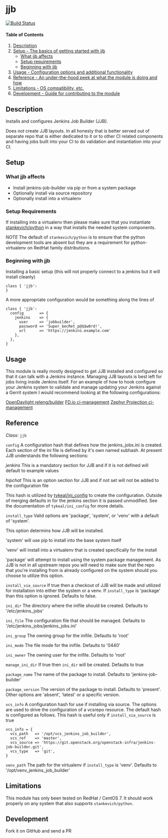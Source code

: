 # jjb

[![Build Status](https://travis-ci.org/tykeal/puppet-jjb.png)](https://travis-ci.org/tykeal/puppet-jjb)

#### Table of Contents

1. [Description](#description)
1. [Setup - The basics of getting started with jjb](#setup)
    * [What jjb affects](#what-jjb-affects)
    * [Setup requirements](#setup-requirements)
    * [Beginning with jjb](#beginning-with-jjb)
1. [Usage - Configuration options and additional functionality](#usage)
1. [Reference - An under-the-hood peek at what the module is doing and how](#reference)
1. [Limitations - OS compatibility, etc.](#limitations)
1. [Development - Guide for contributing to the module](#development)

## Description

Installs and configures Jenkins Job Builder (JJB).

Does *not* create JJB layouts. In all honesty that is better served out of
separate repo that is either dedicated to it or to other CI related components
and having jobs built into your CI to do validation and instantiation into your
CI.

## Setup

### What jjb affects

* Install jenkins-job-builder via pip or from a system package
* Optionally install via source repository
* Optionally install into a virtualenv

### Setup Requirements

If installing into a virtualenv then please make sure that you instantiate
[stankevich/python](https://forge.puppet.com/stankevich/python) in a way that
installs the needed system components.

*NOTE* The default of `stankevich/python` is to ensure that the python
development tools are absent but they are a requirement for python-virtualenv on
RedHat family distributions.

### Beginning with jjb

Installing a basic setup (this will not properly connect to a jenkins but it
will install cleanly)

```puppet
class { 'jjb':
}
```

A more appropriate configuration would be something along the lines of

```puppet
class { 'jjb':
  config       => {
    jenkins    => {
      user     => 'jobbuilder',
      password => 'Super_$ecRet_p@$$w0rd!',
      url      => 'https://jenkins.example.com'
    },
  },
}
```

## Usage

This module is really mostly designed to get JJB installed and configured so
that it can talk with a Jenkins instance. Managing JJB layouts is best left for
jobs living inside Jenkins itself. For an example of how to hook configure your
Jenkins system to validate and manage updating your Jenkins against a Gerrit
system I would recommend looking at the following configurations:

[OpenDaylight
releng/builder](https://git.opendaylight.org/gerrit/gitweb?p=releng/builder.git;a=blob;f=jjb/releng-jobs.yaml;h=2adbc8d251e7cf13b65cd66a553f91f09ebd2d1f;hb=HEAD)
[FD.io
ci-management](https://gerrit.fd.io/r/gitweb?p=ci-management.git;a=blob;f=jjb/ci-management/ci-management-jobs.yaml;h=06bcb75ad8c11769d46b031b7bfced019566d99c;hb=HEAD)
[Zephyr Projection
ci-management](https://gerrit.zephyrproject.org/r/gitweb?p=ci-management.git;a=blob;f=jjb/ci-management-jobs.yaml;h=cd73102915ee4ae9869481ac9c0ab063253ea383;hb=HEAD)

## Reference

*Class:* `jjb`

`config`
A configuration hash that defines how the jenkins_jobs.ini is created. Each
section of the ini file is defined by it's own named subhash. At present JJB
understands the following sections:

*jenkins* This is a mandatory section for JJB and if it is not defined will
default to example values

*hipchat* This is an option section for JJB and if not set will not be added to
the configuration file

This hash is utilized by
[tykeal/ini_config](https://forge.puppet.com/tykeal/ini_config) to create the
configuration. Outside of merging defaults in for the jenkins section it is
passed unmodified. See the documentation of `tykeal/ini_config` for more
details.

`install_type`
Valid options are 'package', 'system', or 'venv' with a default of 'system'.

This option determins how JJB will be installed.

'system' will use pip to install into the base system itself

'venv' will install into a virtualenv that is created specifically for the
install

'package' will attempt to install using the system package management. As JJB is
not in all upstream repos you will need to make sure that the repo that you're
installing from is already configured on the system should you choose to utilize
this option.

`install_via_source`
If true then a checkout of JJB will be made and utilized
for installation into either the system or a venv. If `install_type` is
'package' than this option is ignored. Defaults to false.

`ini_dir`
The directory where the inifile should be created. Defaults to
'/etc/jenkins_jobs'

`ini_file`
The configuration file that should be managed. Defaults to
'/etc/jenkins_jobs/jenkins_jobs.ini'

`ini_group`
The owning group for the inifile. Defaults to 'root'

`ini_mode`
The file mode for the inifile. Defaults to '0440'

`ini_owner`
The owning user for the inifile. Defaults to 'root'

`manage_ini_dir`
If true then `ini_dir` will be created. Defaults to true

`package_name`
The name of the package to install. Defaults to 'jenkins-job-builder'

`package_version`
The version of the package to install. Defaults to 'present'. Other options are
'absent', 'latest' or a specific version.

`vcs_info`
A configuration hash for use if installing via source. The options are used to
drive the configuration of a vcsrepo resource. The default hash is configured as
follows. This hash is useful only if `install_via_source` is true

```puppet
vcs_info = {
  vcs_path   => '/opt/vcs_jenkins_job_builder',
  vcs_ref    => 'master',
  vcs_source => 'https://git.openstack.org/openstack-infra/jenkins-job-builder.git',
  vcs_type   => 'git',
}
```

`venv_path`
The path for the virtualenv if `install_type` is 'venv'. Defaults to
'/opt/venv_jenkins_job_builder'

## Limitations

This module has only been tested on RedHat / CentOS 7. It should work properly
on any system that also supports `stankevich/python`.

## Development

Fork it on GitHub and send a PR

